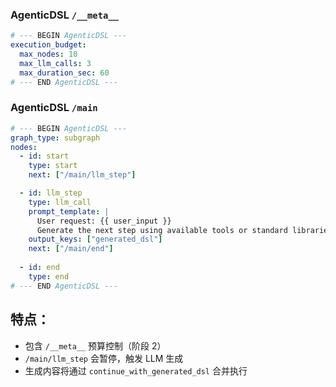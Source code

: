 ### AgenticDSL `/__meta__`
```yaml
# --- BEGIN AgenticDSL ---
execution_budget:
  max_nodes: 10
  max_llm_calls: 3
  max_duration_sec: 60
# --- END AgenticDSL ---
```

### AgenticDSL `/main`
```yaml
# --- BEGIN AgenticDSL ---
graph_type: subgraph
nodes:
  - id: start
    type: start
    next: ["/main/llm_step"]

  - id: llm_step
    type: llm_call
    prompt_template: |
      User request: {{ user_input }}
      Generate the next step using available tools or standard libraries.
    output_keys: ["generated_dsl"]
    next: ["/main/end"]
  
  - id: end
    type: end
# --- END AgenticDSL ---
```

## 特点：
- 包含 `/__meta__` 预算控制（阶段 2）
- `/main/llm_step` 会暂停，触发 LLM 生成
- 生成内容将通过 `continue_with_generated_dsl` 合并执行


